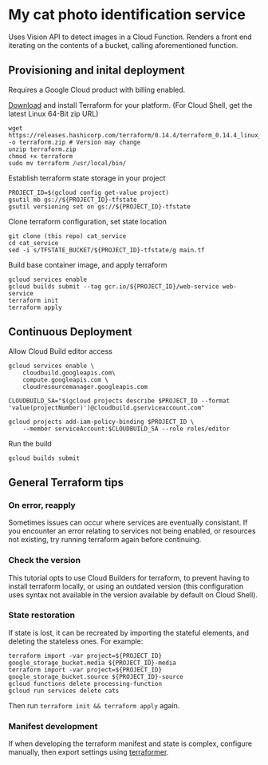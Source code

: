 # My cat photo identification service

Uses Vision API to detect images in a Cloud Function. Renders a front end iterating on the contents of a bucket, calling aforementioned function.

## Provisioning and inital deployment

Requires a Google Cloud product with billing enabled. 

[Download](https://www.terraform.io/downloads.html) and install Terraform for your platform. (For Cloud Shell, get the latest Linux 64-Bit zip URL)

```
wget https://releases.hashicorp.com/terraform/0.14.4/terraform_0.14.4_linux_amd64.zip -o terraform.zip # Version may change
unzip terraform.zip
chmod +x terraform
sudo mv terraform /usr/local/bin/
```

Establish terraform state storage in your project

```
PROJECT_ID=$(gcloud config get-value project)
gsutil mb gs://${PROJECT_ID}-tfstate
gsutil versioning set on gs://${PROJECT_ID}-tfstate
```

Clone terraform configuration, set state location

```
git clone (this repo) cat_service
cd cat_service
sed -i s/TFSTATE_BUCKET/${PROJECT_ID}-tfstate/g main.tf
```

Build base container image, and apply terraform

```
gcloud services enable 
gcloud builds submit --tag gcr.io/${PROJECT_ID}/web-service web-service
terraform init
terraform apply
```

## Continuous Deployment

Allow Cloud Build editor access

```
gcloud services enable \
    cloudbuild.googleapis.com\
    compute.googleapis.com \
    cloudresourcemanager.googleapis.com

CLOUDBUILD_SA="$(gcloud projects describe $PROJECT_ID --format 'value(projectNumber)')@cloudbuild.gserviceaccount.com"

gcloud projects add-iam-policy-binding $PROJECT_ID \
    --member serviceAccount:$CLOUDBUILD_SA --role roles/editor
```

Run the build

```
gcloud builds submit
```

## General Terraform tips

### On error, reapply

Sometimes issues can occur where services are eventually consistant. If you encounter an error relating to services not being enabled, or resources not existing, try running terraform again before continuing.

### Check the version

This tutorial opts to use Cloud Builders for terraform, to prevent having to install terraform locally, or using an outdated version (this configuration uses syntax not available in the version available by default on Cloud Shell).

### State restoration

If state is lost, it can be recreated by importing the stateful elements, and deleting the stateless ones. For example:

```
terraform import -var project=${PROJECT_ID} google_storage_bucket.media ${PROJECT_ID}-media
terraform import -var project=${PROJECT_ID} google_storage_bucket.source ${PROJECT_ID}-source
gcloud functions delete processing-function
gcloud run services delete cats
```

Then run `terraform init && terraform apply` again. 

### Manifest development

If when developing the terraform manifest and state is complex, configure manually, then export settings using [terraformer](https://github.com/GoogleCloudPlatform/terraformer).